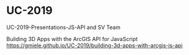 # UC-2019
UC-2019-Presentations-JS-API and SV Team

Building 3D Apps with the ArcGIS API for JavaScript
https://gmiele.github.io/UC-2019/building-3d-apps-with-arcgis-js-api
